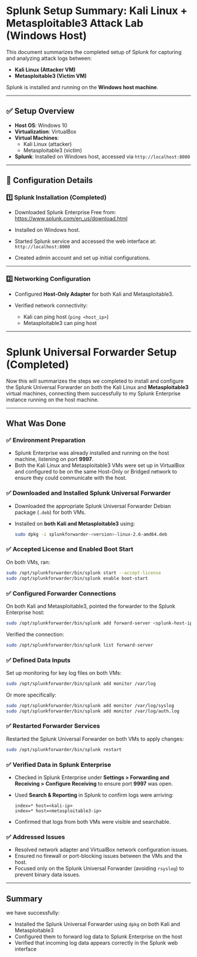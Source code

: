 # Splunk Setup Summary: Kali Linux + Metasploitable3 Attack Lab (Windows Host)

This document summarizes the completed setup of Splunk for capturing and analyzing attack logs between:
- **Kali Linux (Attacker VM)**
- **Metasploitable3 (Victim VM)**

Splunk is installed and running on the **Windows host machine**.

---

## ✅ Setup Overview

- **Host OS**: Windows 10
- **Virtualization**: VirtualBox
- **Virtual Machines**:
  - Kali Linux (attacker)
  - Metasploitable3 (victim)
- **Splunk**: Installed on Windows host, accessed via `http://localhost:8000`

---

## 🔧 Configuration Details

### 1️⃣ Splunk Installation (Completed)

- Downloaded Splunk Enterprise Free from:  
  https://www.splunk.com/en_us/download.html

- Installed on Windows host.

- Started Splunk service and accessed the web interface at:  
  `http://localhost:8000`

- Created admin account and set up initial configurations.

---

### 2️⃣ Networking Configuration

- Configured **Host-Only Adapter** for both Kali and Metasploitable3.

- Verified network connectivity:
  - Kali can ping host (`ping <host_ip>`)
  - Metasploitable3 can ping host

---

# Splunk Universal Forwarder Setup (Completed)

Now this will summarizes the steps we completed to install and configure the Splunk Universal Forwarder on both the Kali Linux and **Metasploitable3** virtual machines, connecting them successfully to my Splunk Enterprise instance running on the host machine.

---

## What Was Done

### ✅ Environment Preparation

* Splunk Enterprise was already installed and running on the host machine, listening on port **9997**.
* Both the Kali Linux and Metasploitable3 VMs were set up in VirtualBox and configured to be on the same Host-Only or Bridged network to ensure they could communicate with the host.

### ✅ Downloaded and Installed Splunk Universal Forwarder

* Downloaded the appropriate Splunk Universal Forwarder Debian package (`.deb`) for both VMs.
* Installed on **both Kali and Metasploitable3** using:

  ```bash
  sudo dpkg -i splunkforwarder-<version>-linux-2.6-amd64.deb
  ```

### ✅ Accepted License and Enabled Boot Start

On both VMs, ran:

```bash
sudo /opt/splunkforwarder/bin/splunk start --accept-license
sudo /opt/splunkforwarder/bin/splunk enable boot-start
```

### ✅ Configured Forwarder Connections

On both Kali and Metasploitable3, pointed the forwarder to the Splunk Enterprise host:

```bash
sudo /opt/splunkforwarder/bin/splunk add forward-server <splunk-host-ip>:9997
```

Verified the connection:

```bash
sudo /opt/splunkforwarder/bin/splunk list forward-server
```

### ✅ Defined Data Inputs

Set up monitoring for key log files on both VMs:

```bash
sudo /opt/splunkforwarder/bin/splunk add monitor /var/log
```

Or more specifically:

```bash
sudo /opt/splunkforwarder/bin/splunk add monitor /var/log/syslog
sudo /opt/splunkforwarder/bin/splunk add monitor /var/log/auth.log
```

### ✅ Restarted Forwarder Services

Restarted the Splunk Universal Forwarder on both VMs to apply changes:

```bash
sudo /opt/splunkforwarder/bin/splunk restart
```

### ✅ Verified Data in Splunk Enterprise

* Checked in Splunk Enterprise under **Settings > Forwarding and Receiving > Configure Receiving** to ensure port **9997** was open.
* Used **Search & Reporting** in Splunk to confirm logs were arriving:

  ```spl
  index=* host=<kali-ip>
  index=* host=<metasploitable3-ip>
  ```
* Confirmed that logs from both VMs were visible and searchable.

### ✅ Addressed Issues

* Resolved network adapter and VirtualBox network configuration issues.
* Ensured no firewall or port-blocking issues between the VMs and the host.
* Focused only on the Splunk Universal Forwarder (avoiding `rsyslog`) to prevent binary data issues.

---

## Summary

we have successfully:

* Installed the Splunk Universal Forwarder using `dpkg` on both Kali and Metasploitable3
* Configured them to forward log data to Splunk Enterprise on the host
* Verified that incoming log data appears correctly in the Splunk web interface
